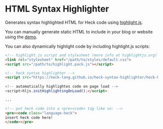 # HTML Syntax Highlighter
Generates syntax highlighted HTML for Heck code using [highlight.js](https://highlight.js).

You can manually generate static HTML to include in your blog or website using the [demo](https://heck-lang.github.io/heck-syntax-highlighter).

You can also dynamically highlight code by including highlight.js scripts:

```html
<!-- highlight.js script and stylesheet (more info at highlightjs.org) -->
<link rel="stylesheet" href="/path/to/styles/default.css">
<script src="/path/to/highlight.pack.js"></script>

<!-- heck syntax highlighter -->
<script src="https://heck-lang.github.io/heck-syntax-highlighter/heck-highlight.js">
  
<!-- automatically highlightes code on page load -->
<script>hljs.initHighlightingOnLoad();</script>

...

<!-- put heck code into a <pre><code> tag like so: -->
<pre><code class="language-heck">
insert heck code here!
</code></pre>
```
